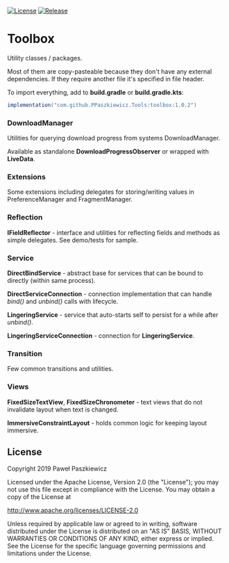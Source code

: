 [![License](https://img.shields.io/badge/License-Apache%202.0-blue.svg)](https://opensource.org/licenses/Apache-2.0)
[![Release](https://jitpack.io/v/PPaszkiewicz/Tools.svg)](https://jitpack.io/#User/Repo)

Toolbox
=======
Utility classes / packages.

Most of them are copy-pasteable because they don't have any 
external dependencies. If they require another file it's specified in 
file header.

To import everything, add to **build.gradle** or **build.gradle.kts**:
```gradle    
implementation("com.github.PPaszkiewicz.Tools:toolbox:1.0.2")
```

### DownloadManager
Utilities for querying download progress from systems DownloadManager.

Available as standalone **DownloadProgressObserver** or wrapped with **LiveData**.

### Extensions
Some extensions including delegates for storing/writing values in PreferenceManager and FragmentManager.

### Reflection
**IFieldReflector** - interface and utilities for reflecting fields and methods as simple delegates. See demo/tests for sample.

### Service
**DirectBindService** - abstract base for services that can be bound to directly (within same process).

**DirectServiceConnection** - connection implementation that can handle *bind()* and *unbind()* calls with lifecycle.

**LingeringService** - service that auto-starts self to persist for a while after *unbind()*.

**LingeringServiceConnection** - connection for **LingeringService**.

### Transition

Few common transitions and utilities.

### Views

**FixedSizeTextView**, **FixedSizeChronometer** - text views that do not invalidate layout when text is changed.

**ImmersiveConstraintLayout** - holds common logic for keeping layout immersive.

## License
Copyright 2019 Paweł Paszkiewicz

Licensed under the Apache License, Version 2.0 (the "License");
you may not use this file except in compliance with the License.
You may obtain a copy of the License at

<http://www.apache.org/licenses/LICENSE-2.0>

Unless required by applicable law or agreed to in writing, software
distributed under the License is distributed on an "AS IS" BASIS,
WITHOUT WARRANTIES OR CONDITIONS OF ANY KIND, either express or implied.
See the License for the specific language governing permissions and
limitations under the License.